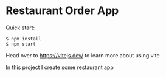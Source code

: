 # Restaurant Order App

Quick start:

```
$ npm install
$ npm start
````

Head over to https://vitejs.dev/ to learn more about using vite

In this project I create some restaurant app